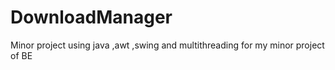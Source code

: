 # DownloadManager
Minor project using java ,awt ,swing and multithreading for my minor project of BE
